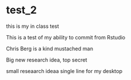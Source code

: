 # test_2
this is my in class test

This is a test of my ability to commit from Rstudio

Chris Berg is a kind mustached man





Big new research idea, top secret

small reseaarch ideaa single line for my desktop
